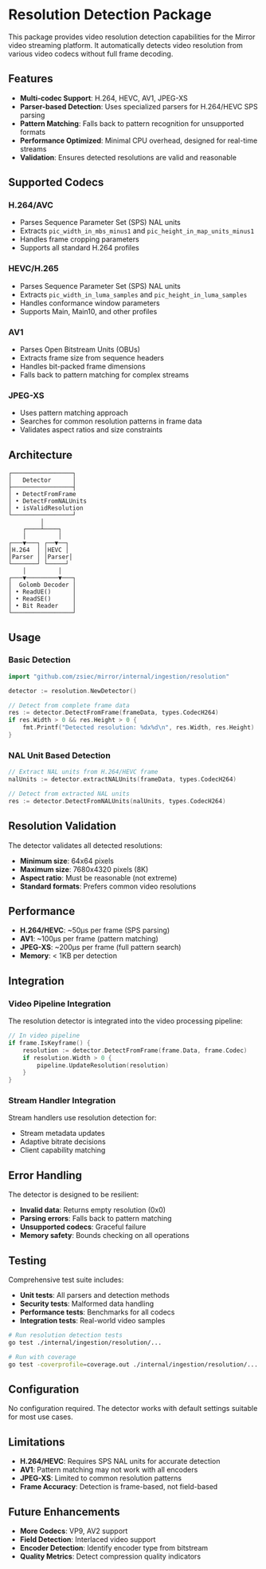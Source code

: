 # Resolution Detection Package

This package provides video resolution detection capabilities for the Mirror video streaming platform. It automatically detects video resolution from various video codecs without full frame decoding.

## Features

- **Multi-codec Support**: H.264, HEVC, AV1, JPEG-XS
- **Parser-based Detection**: Uses specialized parsers for H.264/HEVC SPS parsing
- **Pattern Matching**: Falls back to pattern recognition for unsupported formats
- **Performance Optimized**: Minimal CPU overhead, designed for real-time streams
- **Validation**: Ensures detected resolutions are valid and reasonable

## Supported Codecs

### H.264/AVC
- Parses Sequence Parameter Set (SPS) NAL units
- Extracts `pic_width_in_mbs_minus1` and `pic_height_in_map_units_minus1`
- Handles frame cropping parameters
- Supports all standard H.264 profiles

### HEVC/H.265
- Parses Sequence Parameter Set (SPS) NAL units
- Extracts `pic_width_in_luma_samples` and `pic_height_in_luma_samples`
- Handles conformance window parameters
- Supports Main, Main10, and other profiles

### AV1
- Parses Open Bitstream Units (OBUs)
- Extracts frame size from sequence headers
- Handles bit-packed frame dimensions
- Falls back to pattern matching for complex streams

### JPEG-XS
- Uses pattern matching approach
- Searches for common resolution patterns in frame data
- Validates aspect ratios and size constraints

## Architecture

```
┌─────────────────┐
│   Detector      │
├─────────────────┤
│ • DetectFromFrame
│ • DetectFromNALUnits
│ • isValidResolution
└─────────────────┘
         │
    ┌────┴────┐
    │         │
┌───▼───┐ ┌──▼──┐
│H.264  │ │HEVC │
│Parser │ │Parser│
└───────┘ └─────┘
    │         │
┌───▼─────────▼───┐
│  Golomb Decoder │
│ • ReadUE()      │
│ • ReadSE()      │
│ • Bit Reader    │
└─────────────────┘
```

## Usage

### Basic Detection

```go
import "github.com/zsiec/mirror/internal/ingestion/resolution"

detector := resolution.NewDetector()

// Detect from complete frame data
res := detector.DetectFromFrame(frameData, types.CodecH264)
if res.Width > 0 && res.Height > 0 {
    fmt.Printf("Detected resolution: %dx%d\n", res.Width, res.Height)
}
```

### NAL Unit Based Detection

```go
// Extract NAL units from H.264/HEVC frame
nalUnits := detector.extractNALUnits(frameData, types.CodecH264)

// Detect from extracted NAL units
res := detector.DetectFromNALUnits(nalUnits, types.CodecH264)
```

## Resolution Validation

The detector validates all detected resolutions:

- **Minimum size**: 64x64 pixels
- **Maximum size**: 7680x4320 pixels (8K)
- **Aspect ratio**: Must be reasonable (not extreme)
- **Standard formats**: Prefers common video resolutions

## Performance

- **H.264/HEVC**: ~50μs per frame (SPS parsing)
- **AV1**: ~100μs per frame (pattern matching)
- **JPEG-XS**: ~200μs per frame (full pattern search)
- **Memory**: < 1KB per detection

## Integration

### Video Pipeline Integration

The resolution detector is integrated into the video processing pipeline:

```go
// In video pipeline
if frame.IsKeyframe() {
    resolution := detector.DetectFromFrame(frame.Data, frame.Codec)
    if resolution.Width > 0 {
        pipeline.UpdateResolution(resolution)
    }
}
```

### Stream Handler Integration

Stream handlers use resolution detection for:
- Stream metadata updates
- Adaptive bitrate decisions
- Client capability matching

## Error Handling

The detector is designed to be resilient:

- **Invalid data**: Returns empty resolution (0x0)
- **Parsing errors**: Falls back to pattern matching
- **Unsupported codecs**: Graceful failure
- **Memory safety**: Bounds checking on all operations

## Testing

Comprehensive test suite includes:

- **Unit tests**: All parsers and detection methods
- **Security tests**: Malformed data handling
- **Performance tests**: Benchmarks for all codecs
- **Integration tests**: Real-world video samples

```bash
# Run resolution detection tests
go test ./internal/ingestion/resolution/...

# Run with coverage
go test -coverprofile=coverage.out ./internal/ingestion/resolution/...
```

## Configuration

No configuration required. The detector works with default settings suitable for most use cases.

## Limitations

- **H.264/HEVC**: Requires SPS NAL units for accurate detection
- **AV1**: Pattern matching may not work with all encoders
- **JPEG-XS**: Limited to common resolution patterns
- **Frame Accuracy**: Detection is frame-based, not field-based

## Future Enhancements

- **More Codecs**: VP9, AV2 support
- **Field Detection**: Interlaced video support
- **Encoder Detection**: Identify encoder type from bitstream
- **Quality Metrics**: Detect compression quality indicators
